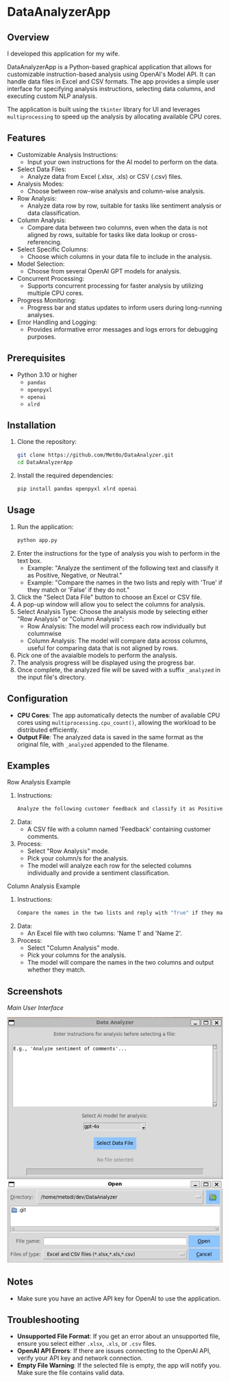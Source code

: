 # DataAnalyzerApp

## Overview

I developed this application for my wife. 

DataAnalyzerApp is a Python-based graphical application that allows for customizable instruction-based analysis using OpenAI's Model API. It can handle data files in Excel and CSV formats. The app provides a simple user interface for specifying analysis instructions, selecting data columns, and executing custom NLP analysis.

The application is built using the `tkinter` library for UI and leverages `multiprocessing` to speed up the analysis by allocating available CPU cores.

## Features
- Customizable Analysis Instructions: 
   - Input your own instructions for the AI model to perform on the data.
- Select Data Files: 
   - Analyze data from Excel (.xlsx, .xls) or CSV (.csv) files.
- Analysis Modes: 
   - Choose between row-wise analysis and column-wise analysis.
- Row Analysis: 
   - Analyze data row by row, suitable for tasks like sentiment analysis or data classification.
- Column Analysis: 
   - Compare data between two columns, even when the data is not aligned by rows, suitable for tasks like data lookup or cross-referencing.
- Select Specific Columns: 
   - Choose which columns in your data file to include in the analysis.
- Model Selection: 
   - Choose from several OpenAI GPT models for analysis.
- Concurrent Processing: 
   - Supports concurrent processing for faster analysis by utilizing multiple CPU cores.
- Progress Monitoring: 
   - Progress bar and status updates to inform users during long-running analyses.
- Error Handling and Logging: 
   - Provides informative error messages and logs errors for debugging purposes.

## Prerequisites
- Python 3.10 or higher
  - `pandas`
  - `openpyxl`
  - `openai`
  - `xlrd`

## Installation
1. Clone the repository:
   ```sh
   git clone https://github.com/Met0o/DataAnalyzer.git
   cd DataAnalyzerApp
   ```
2. Install the required dependencies:
   ```sh
   pip install pandas openpyxl xlrd openai
   ```

## Usage
1. Run the application:
   ```sh
   python app.py
   ```
2. Enter the instructions for the type of analysis you wish to perform in the text box.
   - Example: "Analyze the sentiment of the following text and classify it as Positive, Negative, or Neutral."
   - Example: "Compare the names in the two lists and reply with 'True' if they match or 'False' if they do not."
3. Click the "Select Data File" button to choose an Excel or CSV file.
4. A pop-up window will allow you to select the columns for analysis.
5. Select Analysis Type: Choose the analysis mode by selecting either "Row Analysis" or "Column Analysis":
   - Row Analysis: The model will process each row individually but columnwise
   - Column Analysis: The model will compare data across columns, useful for comparing data that is not aligned by rows.
5. Pick one of the avaialble models to perform the analysis.
6. The analysis progress will be displayed using the progress bar.
7. Once complete, the analyzed file will be saved with a suffix `_analyzed` in the input file's directory.

## Configuration
- **CPU Cores**: The app automatically detects the number of available CPU cores using `multiprocessing.cpu_count()`, allowing the workload to be distributed efficiently.
- **Output File**: The analyzed data is saved in the same format as the original file, with `_analyzed` appended to the filename.

## Examples
Row Analysis Example

1. Instructions:
   ```sh
   Analyze the following customer feedback and classify it as Positive, Negative, or Neutral sentiment.
   ```
2. Data:
   - A CSV file with a column named 'Feedback' containing customer comments.
3. Process:
   - Select "Row Analysis" mode.
   - Pick your column/s for the analysis.
   - The model will analyze each row for the selected columns individually and provide a sentiment classification.

Column Analysis Example

1. Instructions:
   ```sh
   Compare the names in the two lists and reply with "True" if they match or "False" if they do not. For each pair, provide the result in the format "name1 - name2: result".
   ```
2. Data:
   - An Excel file with two columns: 'Name 1' and 'Name 2'.
3. Process:
   - Select "Column Analysis" mode.
   - Pick your columns for the analysis.
   - The model will compare the names in the two columns and output whether they match.

## Screenshots
*Main User Interface*

![Main UI](UI.png)

## Notes
- Make sure you have an active API key for OpenAI to use the application.

## Troubleshooting
- **Unsupported File Format**: If you get an error about an unsupported file, ensure you select either `.xlsx`, `.xls`, or `.csv` files.
- **OpenAI API Errors**: If there are issues connecting to the OpenAI API, verify your API key and network connection.
- **Empty File Warning**: If the selected file is empty, the app will notify you. Make sure the file contains valid data.
